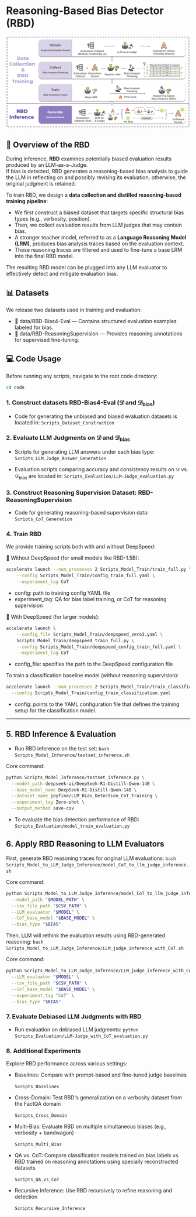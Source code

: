 # Reasoning-Based Bias Detector (RBD)

![RBD Pipeline Overview](images/pipeline.png)

## 🧠 Overview of the RBD

During inference, **RBD** examines potentially biased evaluation results produced by an LLM-as-a-Judge.  
If bias is detected, RBD generates a reasoning-based bias analysis to guide the LLM in reflecting on and possibly revising its evaluation; otherwise, the original judgment is retained.

To train RBD, we design a **data collection and distilled reasoning-based training pipeline**:

- We first construct a biased dataset that targets specific structural bias types (e.g., verbosity, position).
- Then, we collect evaluation results from LLM judges that may contain bias.
- A stronger teacher model, referred to as a **Language Reasoning Model (LRM)**, produces bias analysis traces based on the evaluation context.
- These reasoning traces are filtered and used to fine-tune a base LRM into the final RBD model.

The resulting RBD model can be plugged into any LLM evaluator to effectively detect and mitigate evaluation bias.


## 📊 Datasets

We release two datasets used in training and evaluation:

- 📂 data/RBD-Bias4-Eval — Contains structured evaluation examples labeled for bias.
- 📂 data/RBD-ReasoningSupervision — Provides reasoning annotations for supervised fine-tuning.


## 💻 Code Usage

Before running any scripts, navigate to the root code directory:

```bash
cd code
```

### 1. Construct datasets RBD-Bias4-Eval ($\mathcal{D}$ and $\mathcal{D}_{\text{bias}}$)

- Code for generating the unbiased and biased evaluation datasets is located in: `Scripts_Dataset_Construction`

### 2. Evaluate LLM Judgments on $\mathcal{D}$ and $\mathcal{D}_{\text{bias}}$

- Scripts for generating LLM answers under each bias type: `Scripts_LLM_Judge_Answer_Generation`


- Evaluation scripts comparing accuracy and consistency results on $\mathcal{D}$ vs. $\mathcal{D}_{\text{bias}}$ are located in: `Scripts_Evaluation/LLM-Judge_evaluation.py`

### 3. Construct Reasoning Supervision Dataset: RBD-ReasoningSupervision

- Code for generating reasoning-based supervision data: `Scripts_CoT_Generation`

### 4. Train RBD

We provide training scripts both with and without DeepSpeed:

🔹 Without DeepSpeed (for small models like RBD-1.5B):
```bash 
accelerate launch --num_processes 2 Scripts_Model_Train/train_full.py \
    --config Scripts_Model_Train/config_train_full.yaml \
    --experiment_tag CoT
```

- config: path to training config YAML file
- experiment_tag: QA for bias label training, or CoT for reasoning supervision

🔹 With DeepSpeed (for larger models):


```bash 
accelerate launch \
    --config_file Scripts_Model_Train/deepspeed_zero3.yaml \
    Scripts_Model_Train/deepspeed_train_full.py \
    --config Scripts_Model_Train/deepspeed_config_train_full.yaml \
    --experiment_tag CoT
```

- config_file: specifies the path to the DeepSpeed configuration file

To train a classification baseline model (without reasoning supervision):

```bash
accelerate launch --num_processes 2 Scripts_Model_Train/train_classification.py \
  --config Scripts_Model_Train/config_train_classification.yaml
```
- config: points to the YAML configuration file that defines the training setup for the classification model.
---

## 5. RBD Inference & Evaluation

- Run RBD inference on the test set: `bash Scripts_Model_Inference/testset_inference.sh
`

Core command:

```bash
python Scripts_Model_Inference/testset_inference.py \
  --model_path deepseek-ai/DeepSeek-R1-Distill-Qwen-14B \
  --base_model_name DeepSeek-R1-Distill-Qwen-14B \
  --dataset_name joyfine/LLM_Bias_Detection_CoT_Training \
  --experiment_tag Zero-shot \
  --output_method save-csv
```

- To evaluate the bias detection performance of RBD: `Scripts_Evaluation/model_train_evaluation.py`


## 6. Apply RBD Reasoning to LLM Evaluators
First, generate RBD reasoning traces for original LLM evaluations: `bash Scripts_Model_to_LLM_Judge_Inference/model_CoT_to_llm_judge_inference.sh`


Core command:
```bash
python Scripts_Model_to_LLM_Judge_Inference/model_CoT_to_llm_judge_inference.py \
  --model_path "$MODEL_PATH" \
  --csv_file_path "$CSV_PATH" \
  --LLM_evaluator "$MODEL" \
  --CoT_base_model "$BASE_MODEL" \
  --bias_type "$BIAS"
```

Then, LLM will rethink the evaluation results using RBD-generated reasoning: `bash Scripts_Model_to_LLM_Judge_Inference/LLM_judge_inference_with_CoT.sh`

Core command:

```bash
python Scripts_Model_to_LLM_Judge_Inference/LLM_judge_inference_with_CoT.py \
  --LLM_evaluator "$MODEL" \
  --csv_file_path "$CSV_PATH" \
  --CoT_base_model "$BASE_MODEL" \
  --experiment_tag "CoT" \
  --bias_type "$BIAS"
```

### 7. Evaluate Debiased LLM Judgments with RBD
- Run evaluation on debiased LLM judgments: `python Scripts_Evaluation/LLM-Judge_with_CoT_evaluation.py`


### 8. Additional Experiments
Explore RBD performance across various settings:

- Baselines: Compare with prompt-based and fine-tuned judge baselines

    `Scripts_Baselines`

- Cross-Domain: Test RBD's generalization on a verbosity dataset from the FactQA domain

    `Scripts_Cross_Domain`

- Multi-Bias: Evaluate RBD on multiple simultaneous biases (e.g., verbosity + bandwagon)

    `Scripts_Multi_Bias`

- QA vs. CoT: Compare classification models trained on bias labels vs. RBD trained on reasoning annotations using specially reconstructed datasets

    `Scripts_QA_vs_CoT`

- Recursive Inference: Use RBD recursively to refine reasoning and detection

    `Scripts_Recursive_Inference`

